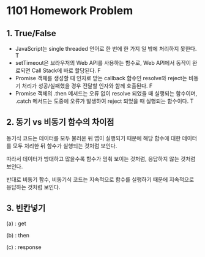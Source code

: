 # 1101 Homework Problem



## 1. True/False

- JavaScript는 single threaded 언어로 한 번에 한 가지 일 밖에 처리하지 못한다. T
- setTimeout은 브라우저의 Web API를 사용하는 함수로, Web API에서 동작이
완료되면 Call Stack에 바로 할당된다. F
- Promise 객체를 생성할 때 인자로 받는 callback 함수인 resolve와 reject는
비동기 처리가 성공/실패했을 경우 전달할 인자와 함께 호출된다. F
- Promise 객체의 .then 메서드는 오류 없이 resolve 되었을 때 실행되는 함수이며, 
.catch 메서드는 도중에 오류가 발생하여 reject 되었을 때 실행되는 함수이다. T



## 2. 동기 vs 비동기 함수의 차이점

동기식 코드는 데이터를 모두 불러온 뒤 앱이 실행되기 때문에 해당 함수에 대한 데이터를 모두 처리한 뒤 함수가 실행되는 것처럼 보인다.

따라서 데이터가 방대하고 많을수록 함수가 멈춰 보이는 것처럼, 응답하지 않는 것처럼 보인다.



반대로 비동기 함수, 비동기식 코드는 지속적으로 함수를 실행하기 때문에 지속적으로 응답하는 것처럼 보인다.

## 3. 빈칸넣기

(a) : get

(b) : then

(c) : response